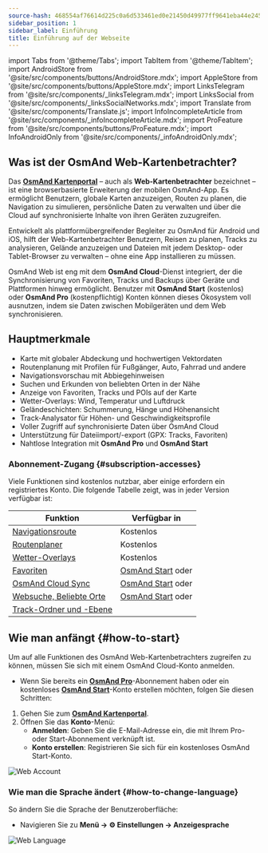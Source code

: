 ```yaml
---
source-hash: 468554af76614d225c0a6d533461ed0e21450d49977ff9641eba44e245d32a09
sidebar_position: 1
sidebar_label: Einführung
title: Einführung auf der Webseite
---
```

import Tabs from '@theme/Tabs';
import TabItem from '@theme/TabItem';
import AndroidStore from '@site/src/components/buttons/AndroidStore.mdx';
import AppleStore from '@site/src/components/buttons/AppleStore.mdx';
import LinksTelegram from '@site/src/components/_linksTelegram.mdx';
import LinksSocial from '@site/src/components/_linksSocialNetworks.mdx';
import Translate from '@site/src/components/Translate.js';
import InfoIncompleteArticle from '@site/src/components/_infoIncompleteArticle.mdx';
import ProFeature from '@site/src/components/buttons/ProFeature.mdx';
import InfoAndroidOnly from '@site/src/components/_infoAndroidOnly.mdx';


<InfoIncompleteArticle/>

## Was ist der OsmAnd Web-Kartenbetrachter?

Das [**OsmAnd Kartenportal**](https://osmand.net/map) – auch als **Web-Kartenbetrachter** bezeichnet – ist eine browserbasierte Erweiterung der mobilen OsmAnd-App. Es ermöglicht Benutzern, globale Karten anzuzeigen, Routen zu planen, die Navigation zu simulieren, persönliche Daten zu verwalten und über die Cloud auf synchronisierte Inhalte von ihren Geräten zuzugreifen.

Entwickelt als plattformübergreifender Begleiter zu OsmAnd für Android und iOS, hilft der Web-Kartenbetrachter Benutzern, Reisen zu planen, Tracks zu analysieren, Gelände anzuzeigen und Dateien mit jedem Desktop- oder Tablet-Browser zu verwalten – ohne eine App installieren zu müssen.

OsmAnd Web ist eng mit dem **OsmAnd Cloud**-Dienst integriert, der die Synchronisierung von Favoriten, Tracks und Backups über Geräte und Plattformen hinweg ermöglicht. Benutzer mit **OsmAnd Start** (kostenlos) oder **OsmAnd Pro** (kostenpflichtig) Konten können dieses Ökosystem voll ausnutzen, indem sie Daten zwischen Mobilgeräten und dem Web synchronisieren.



## Hauptmerkmale

- Karte mit globaler Abdeckung und hochwertigen Vektordaten
- Routenplanung mit Profilen für Fußgänger, Auto, Fahrrad und andere
- Navigationsvorschau mit Abbiegehinweisen
- Suchen und Erkunden von beliebten Orten in der Nähe
- Anzeige von Favoriten, Tracks und POIs auf der Karte
- Wetter-Overlays: Wind, Temperatur und Luftdruck
- Geländeschichten: Schummerung, Hänge und Höhenansicht
- Track-Analysator für Höhen- und Geschwindigkeitsprofile
- Voller Zugriff auf synchronisierte Daten über OsmAnd Cloud
- Unterstützung für Dateiimport/-export (GPX: Tracks, Favoriten)
- Nahtlose Integration mit **OsmAnd Pro** und **OsmAnd Start**



### Abonnement-Zugang {#subscription-accesses}

Viele Funktionen sind kostenlos nutzbar, aber einige erfordern ein registriertes Konto.
Die folgende Tabelle zeigt, was in jeder Version verfügbar ist:

| Funktion | Verfügbar in |
|--------|--------------|
| [Navigationsroute](./planner.md) | Kostenlos |
| [Routenplaner](./planner.md) | Kostenlos |
| [Wetter-Overlays](./web-map.md) | Kostenlos |
| [Favoriten](./web-map.md) | [OsmAnd Start](https://osmand.net/blog/start) oder <ProFeature/> |
| [OsmAnd Cloud Sync](./web-cloud.md) | [OsmAnd Start](https://osmand.net/blog/start) oder <ProFeature/> |
| [Websuche, Beliebte Orte](./web-search.md) | [OsmAnd Start](https://osmand.net/blog/start) oder <ProFeature/> |
| [Track-Ordner und -Ebene](./web-map.md) | <ProFeature/> |


## Wie man anfängt {#how-to-start}

Um auf alle Funktionen des OsmAnd Web-Kartenbetrachters zugreifen zu können, müssen Sie sich mit einem OsmAnd Cloud-Konto anmelden.

- Wenn Sie bereits ein [**OsmAnd Pro**](../personal/osmand-cloud.md#login)-Abonnement haben oder ein kostenloses [**OsmAnd Start**](../personal/osmand-cloud.md#osmand-start)-Konto erstellen möchten, folgen Sie diesen Schritten:

1. Gehen Sie zum [**OsmAnd Kartenportal**](https://osmand.net/map).
2. Öffnen Sie das **Konto**-Menü:
   - **Anmelden**: Geben Sie die E-Mail-Adresse ein, die mit Ihrem Pro- oder Start-Abonnement verknüpft ist.
   - **Konto erstellen**: Registrieren Sie sich für ein kostenloses OsmAnd Start-Konto.

![Web Account](@site/static/img/web/web_account.png)



### Wie man die Sprache ändert {#how-to-change-language}

So ändern Sie die Sprache der Benutzeroberfläche:

- Navigieren Sie zu **Menü → ⚙ Einstellungen → Anzeigesprache**

![Web Language](@site/static/img/web/web_language.png)